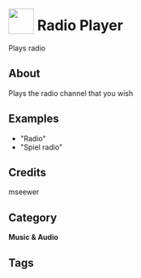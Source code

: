 # <img src="https://raw.githack.com/FortAwesome/Font-Awesome/master/svgs/solid/file-audio.svg" card_color="#000000" width="50" height="50" style="vertical-align:bottom"/> Radio Player
Plays radio

## About
Plays the radio channel that you wish

## Examples
* "Radio"
* "Spiel radio"

## Credits
mseewer

## Category
**Music & Audio**

## Tags

